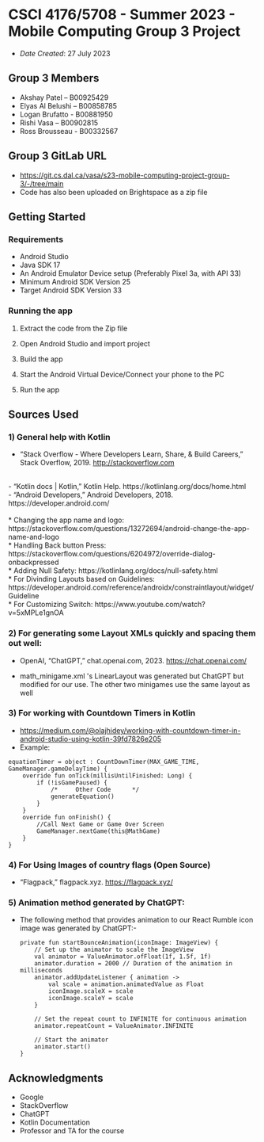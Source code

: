 # CSCI 4176/5708 - Summer 2023 - Mobile Computing Group 3 Project


* *Date Created*: 27 July 2023


## Group 3 Members

* Akshay Patel – B00925429
* Elyas Al Belushi – B00858785
* Logan Brufatto - B00881950
* Rishi Vasa – B00902815
* Ross Brousseau - B00332567


## Group 3 GitLab URL
* https://git.cs.dal.ca/vasa/s23-mobile-computing-project-group-3/-/tree/main
 * Code has also been uploaded on Brightspace as a zip file

## Getting Started

### Requirements
* Android Studio
* Java SDK 17
* An Android Emulator Device setup (Preferably Pixel 3a, with API 33)
* Minimum Android SDK Version 25
* Target Android SDK Version 33

### Running the app

1) Extract the code from the Zip file

2) Open Android Studio and import project

3) Build the app

4) Start the Android Virtual Device/Connect your phone to the PC

5) Run the app


## Sources Used

### 1) General help with Kotlin
- “Stack Overflow - Where Developers Learn, Share, & Build Careers,” Stack Overflow, 2019. http://stackoverflow.com
<br />
- “Kotlin docs | Kotlin,” Kotlin Help. https://kotlinlang.org/docs/home.html
 <br />
- “Android Developers,” Android Developers, 2018. https://developer.android.com/
<br /> <br />
* Changing the app name and logo: https://stackoverflow.com/questions/13272694/android-change-the-app-name-and-logo
<br />
* Handling Back button Press: https://stackoverflow.com/questions/6204972/override-dialog-onbackpressed
<br />
* Adding Null Safety: https://kotlinlang.org/docs/null-safety.html
<br />
* For Divinding Layouts based on Guidelines: https://developer.android.com/reference/androidx/constraintlayout/widget/Guideline
<br />
* For Customizing Switch: https://www.youtube.com/watch?v=5xMPLe1gnOA

### 2) For generating some Layout XMLs quickly and spacing them out well:
- OpenAI, “ChatGPT,” chat.openai.com, 2023. https://chat.openai.com/  
* math_minigame.xml 's LinearLayout was generated but ChatGPT but modified for our use. The other two minigames use the same layout as well

### 3) For working with Countdown Timers in Kotlin
* https://medium.com/@olajhidey/working-with-countdown-timer-in-android-studio-using-kotlin-39fd7826e205
* Example:
```
equationTimer = object : CountDownTimer(MAX_GAME_TIME, GameManager.gameDelayTime) {
    override fun onTick(millisUntilFinished: Long) {
        if (!isGamePaused) {
            /*     Other Code      */
            generateEquation()
        }
    }
    override fun onFinish() {
        //Call Next Game or Game Over Screen
        GameManager.nextGame(this@MathGame)
    }
}
```

### 4) For Using Images of country flags (Open Source)
- “Flagpack,” flagpack.xyz. https://flagpack.xyz/

### 5) Animation method generated by ChatGPT:
- The following method that provides animation to our React Rumble icon image was generated by ChatGPT:-

    ```
	private fun startBounceAnimation(iconImage: ImageView) {
		// Set up the animator to scale the ImageView
		val animator = ValueAnimator.ofFloat(1f, 1.5f, 1f)
		animator.duration = 2000 // Duration of the animation in milliseconds
		animator.addUpdateListener { animation ->
			val scale = animation.animatedValue as Float
			iconImage.scaleX = scale
			iconImage.scaleY = scale
		}

		// Set the repeat count to INFINITE for continuous animation
		animator.repeatCount = ValueAnimator.INFINITE

		// Start the animator
		animator.start()
	}
    ```

## Acknowledgments

* Google
* StackOverflow
* ChatGPT
* Kotlin Documentation
* Professor and TA for the course


